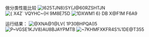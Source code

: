 做分类性能比较
![I625TJN8}SY{J@60RZSHTJN](https://user-images.githubusercontent.com/76483058/135299963-41e4f418-8902-4382-a6ff-fca8d610871c.png)
![{ X4Z` VQYHC~{H 9M8E75D](https://user-images.githubusercontent.com/76483058/135299593-0f0d3722-7873-4fad-bb22-d2d42e8e626f.png)
![1DXWM1 6} DB X@F1M F6A9](https://user-images.githubusercontent.com/76483058/135299647-b9aea891-1515-43f2-8d62-ce7f46eb09d2.png)

运行结果：
![@XNA@1@LV{ 1P30BHPQA(I5](https://user-images.githubusercontent.com/76483058/135299985-8483f3fa-855c-4cf1-bab7-8213e5ee7c2c.png)
![P~VGSE1KJV8}AU8BJAYPMTB](https://user-images.githubusercontent.com/76483058/135299730-91193f65-f538-40dc-8b11-3143cfc76813.png)
![~7KH`MFXKFR4`S%1DE@T355](https://user-images.githubusercontent.com/76483058/135299733-b4a4b472-63a1-44cc-97e2-8b294c9e1912.png)
